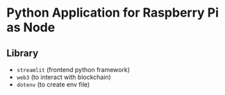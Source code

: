 # Python Application for Raspberry Pi as Node

## Library

- `streamlit` (frontend python framework)
- `web3` (to interact with blockchain)
- `dotenv` (to create env file)
